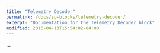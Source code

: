 ```yaml
---
title: "Telemetry Decoder"
permalink: /docs/sp-blocks/telemetry-decoder/
excerpt: "Documentation for the Telemetry Decoder block"
modified: 2016-04-13T15:54:02-04:00
---
```


...
